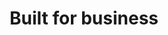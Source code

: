 ---
title: Built for business
icon: emoji_people
description: Lighthouse is a travel and freight reservation system constructed for ease of use and flexibility. The system is made to be operated and used by true business users. No tech experts or data-loaders are required.
---
